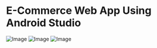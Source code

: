 #  E-Commerce Web App Using Android Studio

![Image](https://github.com/user-attachments/assets/9c0d699e-e1b4-4f8a-b780-ea5def4c426e)
![Image](https://github.com/user-attachments/assets/5a85f67c-3171-4cbf-a5c4-c13337e7fa48)
![Image](https://github.com/user-attachments/assets/e63ecef3-99e3-43d1-abc7-282481ade504)
